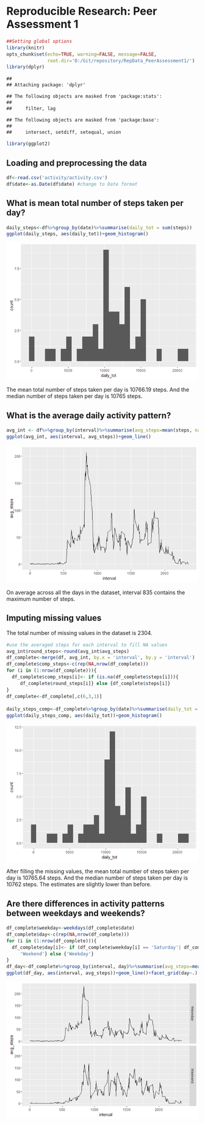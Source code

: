 # Reproducible Research: Peer Assessment 1

```r
##Setting global options
library(knitr)
opts_chunk$set(echo=TRUE, warning=FALSE, message=FALSE,
               root.dir='D:/Git/repository/RepData_PeerAssessment1/')
library(dplyr)
```

```
## 
## Attaching package: 'dplyr'
```

```
## The following objects are masked from 'package:stats':
## 
##     filter, lag
```

```
## The following objects are masked from 'package:base':
## 
##     intersect, setdiff, setequal, union
```

```r
library(ggplot2)
```

## Loading and preprocessing the data

```r
df<-read.csv('activity/activity.csv')
df$date<-as.Date(df$date) #change to Date format
```

## What is mean total number of steps taken per day?

```r
daily_steps<-df%>%group_by(date)%>%summarise(daily_tot = sum(steps))
ggplot(daily_steps, aes(daily_tot))+geom_histogram()
```

![](PA1_template_files/figure-html/Steps-1.png)<!-- -->

The mean total number of steps taken per day is 10766.19 steps.
And the median number of steps taken per day is 10765 steps.

## What is the average daily activity pattern?

```r
avg_int <- df%>%group_by(interval)%>%summarise(avg_steps=mean(steps, na.rm= T))
ggplot(avg_int, aes(interval, avg_steps))+geom_line()
```

![](PA1_template_files/figure-html/avg_interval-1.png)<!-- -->

On average across all the days in the dataset, interval 835 contains the maximum number of steps.

## Imputing missing values

The total number of missing values in the dataset is 2304.

```r
#use the averaged steps for each interval to fill NA values
avg_int$round_steps<-round(avg_int$avg_steps)
df_complete<-merge(df, avg_int, by.x = 'interval', by.y = 'interval')
df_complete$comp_steps<-c(rep(NA,nrow(df_complete)))
for (i in (1:nrow(df_complete))){
  df_complete$comp_steps[i]<- if (is.na(df_complete$steps[i])){
     df_complete$round_steps[i]} else {df_complete$steps[i]}
}
df_complete<-df_complete[,c(6,3,1)]

daily_steps_comp<-df_complete%>%group_by(date)%>%summarise(daily_tot = sum(comp_steps))
ggplot(daily_steps_comp, aes(daily_tot))+geom_histogram()
```

![](PA1_template_files/figure-html/missing_value-1.png)<!-- -->

After filling the missing values, the mean total number of steps taken per day is 10765.64 steps.
And the median number of steps taken per day is 10762 steps.
The estimates are slightly lower than before.

## Are there differences in activity patterns between weekdays and weekends?

```r
df_complete$weekday<-weekdays(df_complete$date)
df_complete$day<-c(rep(NA,nrow(df_complete)))
for (i in (1:nrow(df_complete))){
  df_complete$day[i]<- if (df_complete$weekday[i] == 'Saturday'| df_complete$weekday[i] =='Sunday'){
     'Weekend'} else {'Weekday'}
}
df_day<-df_complete%>%group_by(interval, day)%>%summarise(avg_steps=mean(comp_steps, na.rm= T))
ggplot(df_day, aes(interval, avg_steps))+geom_line()+facet_grid(day~.)
```

![](PA1_template_files/figure-html/diff-1.png)<!-- -->
